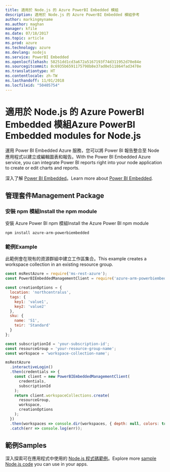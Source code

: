 ```yaml
---
title: 適用於 Node.js 的 Azure PowerBI Embedded 模組
description: 適用於 Node.js 的 Azure PowerBI Embedded 模組參考
author: markingmyname
ms.author: maghan
manager: kfile
ms.date: 07/18/2017
ms.topic: article
ms.prod: azure
ms.technology: azure
ms.devlang: nodejs
ms.service: PowerBI Embedded
ms.openlocfilehash: 58251dd1cd3a672a5167193f74d311952d70e84e
ms.sourcegitcommit: 8c6935b6591175798b8e37ad0e511864fad3478e
ms.translationtype: HT
ms.contentlocale: zh-TW
ms.lasthandoff: 11/01/2018
ms.locfileid: "50405754"
---
```

# <a name="azure-powerbi-embedded-modules-for-nodejs"></a><span data-ttu-id="615ae-103">適用於 Node.js 的 Azure PowerBI Embedded 模組</span><span class="sxs-lookup"><span data-stu-id="615ae-103">Azure PowerBI Embedded modules for Node.js</span></span>

<span data-ttu-id="615ae-104">運用 Power BI Embedded Azure 服務，您可以將 Power BI 報告整合至 Node 應用程式以建立或編輯圖表和報告。</span><span class="sxs-lookup"><span data-stu-id="615ae-104">With the Power BI Embedded Azure service, you can integrate Power BI reports right into your node application to create or edit charts and reports.</span></span>

<span data-ttu-id="615ae-105">深入了解 [Power BI Embedded](https://powerbi.microsoft.com/documentation/powerbi-developer-embedding/)。</span><span class="sxs-lookup"><span data-stu-id="615ae-105">Learn more about [Power BI Embedded](https://powerbi.microsoft.com/documentation/powerbi-developer-embedding/).</span></span>

## <a name="management-package"></a><span data-ttu-id="615ae-106">管理套件</span><span class="sxs-lookup"><span data-stu-id="615ae-106">Management Package</span></span>

### <a name="install-the-npm-module"></a><span data-ttu-id="615ae-107">安裝 npm 模組</span><span class="sxs-lookup"><span data-stu-id="615ae-107">Install the npm module</span></span>

<span data-ttu-id="615ae-108">安裝 Azure Power BI npm 模組</span><span class="sxs-lookup"><span data-stu-id="615ae-108">Install the Azure Power BI npm module</span></span>

```bash
npm install azure-arm-powerbiembedded
```

### <a name="example"></a><span data-ttu-id="615ae-109">範例</span><span class="sxs-lookup"><span data-stu-id="615ae-109">Example</span></span>

<span data-ttu-id="615ae-110">此範例會在現有的資源群組中建立工作區集合。</span><span class="sxs-lookup"><span data-stu-id="615ae-110">This example creates a workspace collection in an existing resource group.</span></span>

```javascript
const msRestAzure = require('ms-rest-azure');
const PowerBIEmbeddedManagementClient = require('azure-arm-powerbiembedded');

const creationOptions = {
  location: 'northcentralus',
  tags: {
    key1: 'value1',
    key2: 'value2'
  },
  sku: {
    name: 'S1',
    teir: 'Standard'
  }
};

const subscriptionId = 'your-subscription-id';
const resourceGroup = 'your-resource-group-name';
const workspace = 'workspace-collection-name';

msRestAzure
  .interactiveLogin()
  .then(credentials => {
    const client = new PowerBIEmbeddedManagementClient(
      credentials,
      subscriptionId
    );
    return client.workspaceCollections.create(
      resourceGroup,
      workspace,
      creationOptions
    );
  })
  .then(workspaces => console.dir(workspaces, { depth: null, colors: true }))
  .catch(err => console.log(err));
```

## <a name="samples"></a><span data-ttu-id="615ae-111">範例</span><span class="sxs-lookup"><span data-stu-id="615ae-111">Samples</span></span>

<span data-ttu-id="615ae-112">深入探索可在應用程式中使用的 [Node.js 程式碼範例](https://azure.microsoft.com/resources/samples/?platform=nodejs)。</span><span class="sxs-lookup"><span data-stu-id="615ae-112">Explore more [sample Node.js code](https://azure.microsoft.com/resources/samples/?platform=nodejs) you can use in your apps.</span></span>
